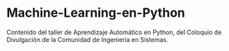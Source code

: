 # Machine-Learning-en-Python
Contenido del taller de Aprendizaje Automático en Python, del Coloquio de Divulgación de la Comunidad de Ingeniería en Sistemas. 
